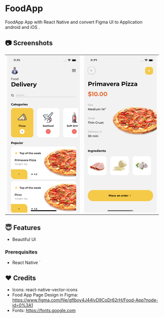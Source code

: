 # FoodApp
FoodApp App with React Native and convert Figma UI to Application android and iOS . 

## :camera: Screenshots

<table>
  <tr>
    <td>
  <img width="500px" src="https://raw.githubusercontent.com/Paydarsefat/FoodApp/master/demo/screen1.png">
    </td>
    <td>
  <img width="500px" src="https://raw.githubusercontent.com/Paydarsefat/FoodApp/master/demo/screen2.png">
    </td>
  </tr>
    
</table>


## :innocent: Features

* Beautiful UI

### Prerequisites
- React Native
`
## :heart: Credits
- Icons: react-native-vector-icons
- Food App  Page Design in Figma: https://www.figma.com/file/gfIboy4J44lvD9CoDr62rH/Food-App?node-id=0%3A1
- Fonts: https://fonts.google.com